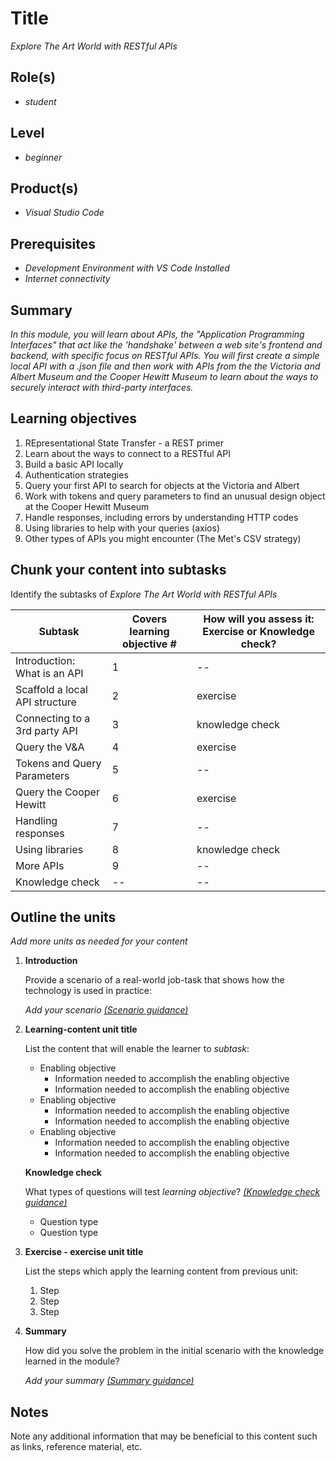 # Title

*Explore The Art World with RESTful APIs*

## Role(s)

- *student*

## Level

- *beginner*

## Product(s)

- *Visual Studio Code*

## Prerequisites

- *Development Environment with VS Code Installed*
- *Internet connectivity*

## Summary

*In this module, you will learn about APIs, the "Application Programming Interfaces" that act like the 'handshake' between a web site's frontend and backend, with specific focus on RESTful APIs. You will first create a simple local API with a .json file and then work with APIs from the the Victoria and Albert Museum and the Cooper Hewitt Museum to learn about the ways to securely interact with third-party interfaces.*

## Learning objectives

1. REpresentational State Transfer - a REST primer
2. Learn about the ways to connect to a RESTful API
3. Build a basic API locally
4. Authentication strategies
5. Query your first API to search for objects at the Victoria and Albert
6. Work with tokens and query parameters to find an unusual design object at the Cooper Hewitt Museum
7. Handle responses, including errors by understanding HTTP codes
8. Using libraries to help with your queries (axios)
9. Other types of APIs you might encounter (The Met's CSV strategy)

## Chunk your content into subtasks

Identify the subtasks of *Explore The Art World with RESTful APIs*




| Subtask | Covers learning objective # | How will you assess it: **Exercise or Knowledge check**? |
| ---- | ---- | ---- |
| Introduction: What is an API | 1 | -- |
| Scaffold a local API structure | 2 | exercise |
| Connecting to a 3rd party API | 3 | knowledge check |
| Query the V&A | 4 | exercise |
| Tokens and Query Parameters | 5 | -- |
| Query the Cooper Hewitt | 6 | exercise |
| Handling responses | 7 | -- |
| Using libraries | 8 | knowledge check |
| More APIs | 9 | -- |
| Knowledge check | -- | -- |

## Outline the units

*Add more units as needed for your content*

1. **Introduction**

    Provide a scenario of a real-world job-task that shows how the technology is used in practice:

    *Add your scenario [(Scenario guidance)](https://review.docs.microsoft.com/en-us/learn-docs/docs/id-guidance-scenarios)*

1. **Learning-content unit title**

    List the content that will enable the learner to *subtask*:

    - Enabling objective
        - Information needed to accomplish the enabling objective
        - Information needed to accomplish the enabling objective
    - Enabling objective
        - Information needed to accomplish the enabling objective
        - Information needed to accomplish the enabling objective
    - Enabling objective
        - Information needed to accomplish the enabling objective
        - Information needed to accomplish the enabling objective

    **Knowledge check**

    What types of questions will test *learning objective*? *[(Knowledge check guidance)](https://review.docs.microsoft.com/en-us/learn-docs/docs/id-guidance-knowledge-check)*

    - Question type
    - Question type

1. **Exercise - exercise unit title**

    List the steps which apply the learning content from previous unit:

    1. Step
    1. Step
    1. Step

1. **Summary**

    How did you solve the problem in the initial scenario with the knowledge learned in the module? 
    
    *Add your summary [(Summary guidance)](https://review.docs.microsoft.com/en-us/learn-docs/docs/id-guidance-module-summary-unit)*

## Notes

Note any additional information that may be beneficial to this content such as links, reference material, etc.
